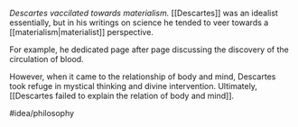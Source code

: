 *Descartes vaccilated towards materialism.* [[Descartes]] was an idealist essentially, but in his writings on science he tended to veer towards a [[materialism|materialist]] perspective. 

For example, he dedicated page after page discussing the discovery of the circulation of blood. 

However, when it came to the relationship of body and mind, Descartes took refuge in mystical thinking and divine intervention. Ultimately, [[Descartes failed to explain the relation of body and mind]]. 

#idea/philosophy 